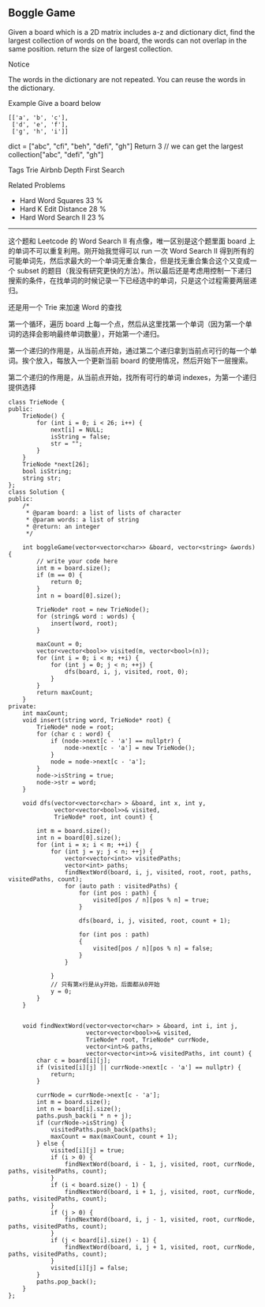 ## Boggle Game  ##

Given a board which is a 2D matrix includes a-z and dictionary dict, find the largest collection of words on the board, the words can not overlap in the same position. return the size of largest collection.

 Notice

The words in the dictionary are not repeated.
You can reuse the words in the dictionary.

Example
Give a board below

	[['a', 'b', 'c'],
	 ['d', 'e', 'f'],
	 ['g', 'h', 'i']]
dict = ["abc", "cfi", "beh", "defi", "gh"]
Return 3 // we can get the largest collection["abc", "defi", "gh"]

Tags 
Trie Airbnb Depth First Search

Related Problems 

- Hard Word Squares 33 %
- Hard K Edit Distance 28 %
- Hard Word Search II 23 %

----------
这个题和 Leetcode 的 Word Search II 有点像，唯一区别是这个题里面 board 上的单词不可以重复利用。刚开始我觉得可以 run 一次 Word Search II 得到所有的可能单词先，然后求最大的一个单词无重合集合，但是找无重合集合这个又变成一个 subset 的题目（我没有研究更快的方法）。所以最后还是考虑用控制一下递归搜索的条件，在找单词的时候记录一下已经选中的单词，只是这个过程需要两层递归。

还是用一个 Trie 来加速 Word 的查找

第一个循环，遍历 board 上每一个点，然后从这里找第一个单词（因为第一个单词的选择会影响最终单词数量），开始第一个递归。

第一个递归的作用是，从当前点开始，通过第二个递归拿到当前点可行的每一个单词。挨个放入，每放入一个更新当前 board 的使用情况，然后开始下一层搜索。

第二个递归的作用是，从当前点开始，找所有可行的单词 indexes，为第一个递归提供选择


	class TrieNode {
	public:
	    TrieNode() {
	        for (int i = 0; i < 26; i++) {
	            next[i] = NULL;
	            isString = false;
	            str = "";
	        }
	    }
	    TrieNode *next[26];
	    bool isString;
	    string str;
	};
	class Solution {
	public:
	    /*
	     * @param board: a list of lists of character
	     * @param words: a list of string
	     * @return: an integer
	     */
	    
	    int boggleGame(vector<vector<char>> &board, vector<string> &words) {
	        // write your code here
	        int m = board.size();
	        if (m == 0) {
	            return 0;
	        }
	        int n = board[0].size();
	        
	        TrieNode* root = new TrieNode();
	        for (string& word : words) {
	            insert(word, root);
	        }
	        
	        maxCount = 0;
	        vector<vector<bool>> visited(m, vector<bool>(n));
	        for (int i = 0; i < m; ++i) {
	            for (int j = 0; j < n; ++j) {
	                dfs(board, i, j, visited, root, 0);
	            }
	        }
	        return maxCount;
	    }
	private:
	    int maxCount;
	    void insert(string word, TrieNode* root) {
	        TrieNode* node = root;
	        for (char c : word) {
	            if (node->next[c - 'a'] == nullptr) {
	                node->next[c - 'a'] = new TrieNode();
	            }
	            node = node->next[c - 'a'];
	        }
	        node->isString = true;
	        node->str = word;
	    }
	    
	    void dfs(vector<vector<char> > &board, int x, int y, 
	             vector<vector<bool>>& visited,
	             TrieNode* root, int count) {
	                 
	        int m = board.size();
	        int n = board[0].size();
	        for (int i = x; i < m; ++i) {
	            for (int j = y; j < n; ++j) {
	                vector<vector<int>> visitedPaths;
	                vector<int> paths;
	                findNextWord(board, i, j, visited, root, root, paths, visitedPaths, count);
	                for (auto path : visitedPaths) {
	                    for (int pos : path) {
	                        visited[pos / n][pos % n] = true;
	                    }
	                    
	                    dfs(board, i, j, visited, root, count + 1);
	                    
	                    for (int pos : path)
	                    {
	                        visited[pos / n][pos % n] = false;
	                    }
	                }
	    
	            }
                // 只有第x行是从y开始，后面都从0开始
	            y = 0;
	        }
	    }
	
	    
	    void findNextWord(vector<vector<char> > &board, int i, int j,
	                      vector<vector<bool>>& visited,
	                      TrieNode* root, TrieNode* currNode,
	                      vector<int>& paths,
	                      vector<vector<int>>& visitedPaths, int count) {
	        char c = board[i][j];
	        if (visited[i][j] || currNode->next[c - 'a'] == nullptr) {
	            return;
	        }
	        
	        currNode = currNode->next[c - 'a'];
	        int m = board.size();
	        int n = board[i].size();
	        paths.push_back(i * n + j);
	        if (currNode->isString) {
	            visitedPaths.push_back(paths);
	            maxCount = max(maxCount, count + 1);
	        } else {
	            visited[i][j] = true;
	            if (i > 0) {
	                findNextWord(board, i - 1, j, visited, root, currNode, paths, visitedPaths, count);
	            }
	            if (i < board.size() - 1) {
	                findNextWord(board, i + 1, j, visited, root, currNode, paths, visitedPaths, count);
	            }
	            if (j > 0) {
	                findNextWord(board, i, j - 1, visited, root, currNode, paths, visitedPaths, count);
	            }
	            if (j < board[i].size() - 1) {
	                findNextWord(board, i, j + 1, visited, root, currNode, paths, visitedPaths, count);
	            }
	            visited[i][j] = false;
	        }
	        paths.pop_back();
	    }
	};